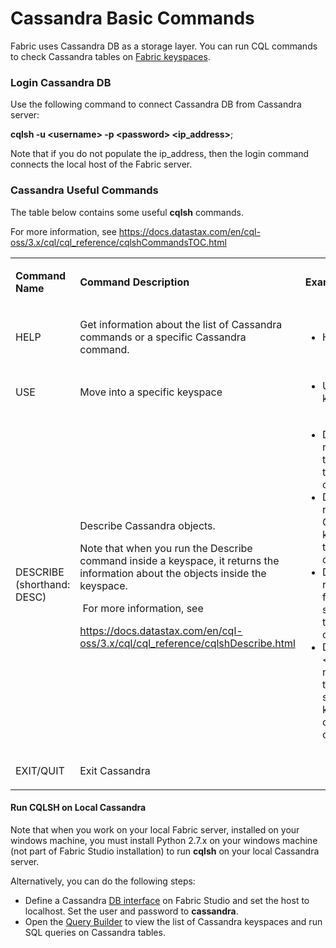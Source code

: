 # Cassandra Basic Commands

Fabric uses Cassandra DB as a storage layer. You can run CQL commands to check Cassandra tables on [Fabric keyspaces](/articles/02_fabric_architecture/06_cassandra_keyspaces_for_fabric.md).

### Login Cassandra DB

Use the following command to connect Cassandra DB from Cassandra server:

<p><strong>cqlsh -u &lt;username&gt; -p &lt;password&gt; &lt;ip_address&gt;</strong>;</p>

Note that if you do not populate the ip_address, then the login command connects the local host of the Fabric server.

### Cassandra Useful Commands

The table below contains some useful **cqlsh** commands. 

For more information, see https://docs.datastax.com/en/cql-oss/3.x/cql/cql_reference/cqlshCommandsTOC.html

<table>
<tbody>
<tr>
<td width="200pxl">
<p><strong>Command Name</strong></p>
</td>
<td width="350pxl">
<p><strong>Command Description</strong></p>
</td>
<td width="350pxl">
<p><strong>Examples</strong></p>
</td>
</tr>
<tr>
<td width="200pxl">
<p>HELP</p>
</td>
<td width="350pxl">
<p>Get information about the list of Cassandra commands or a specific Cassandra command. </p>
</td>
<td width="350pxl">
<ul>
<li>Help describe;</li>
</ul>
</td>
</tr>
<tr>
<td width="200pxl">
<p>USE</p>
</td>
<td width="350pxl">
<p>Move into a specific&nbsp;keyspace</p>
</td>
<td width="350pxl">
<ul>
<li>Use k2view_customer;</li>
</ul>
</td>
</tr>
<tr>
<td width="200pxl">
<p>DESCRIBE (shorthand: DESC)</p>
</td>
<td width="350pxl">
<p>Describe Cassandra objects.</p>
<p>Note that when you run the Describe command inside a keyspace, it returns the information about the objects inside the keyspace.</p>
<p>&nbsp;For more information, see</p>
<p><a href="https://docs.datastax.com/en/cql-oss/3.x/cql/cql_reference/cqlshDescribe.html">https://docs.datastax.com/en/cql-oss/3.x/cql/cql_reference/cqlshDescribe.html</a></p>
</td>
<td width="350pxl">
<ul>
<li>Desc keyspaces- returns the list of the keyspaces in the Cassandra cluster.</li>
<li>Desc tables- returns the list of Cassandra keyspaces and the related table of each keyspace</li>
<li>Desc schema- returns the details for all non-system objects in the Cassandra cluster.</li>
<li>Desc keyspace &lt;keyspace name&gt; - returns the details for the specified keyspace and objects it contains.</li>
</ul>
</td>
</tr>
<tr>
<td width="200pxl">
<p>EXIT/QUIT</p>
</td>
<td width="350pxl">
<p>Exit Cassandra</p>
</td>
<td width="350pxl">
<p>&nbsp;</p>
</td>
</tr>
</tbody>
</table>

#### Run CQLSH on Local Cassandra 

Note that when you work on your local Fabric server, installed on your windows machine,  you must install Python 2.7.x on your windows machine (not part of Fabric Studio installation) to run **cqlsh** on your local Cassandra server.

Alternatively, you can do the following steps:

- Define a Cassandra [DB interface](/articles/05_DB_interfaces/04_creating_a_new_database_interface.md) on Fabric Studio and set the host to localhost. Set the user and password to **cassandra**.
- Open the [Query Builder](/articles/11_query_builder/01_query_builder_overview.md) to view the list of Cassandra keyspaces and run SQL queries on Cassandra tables. 







